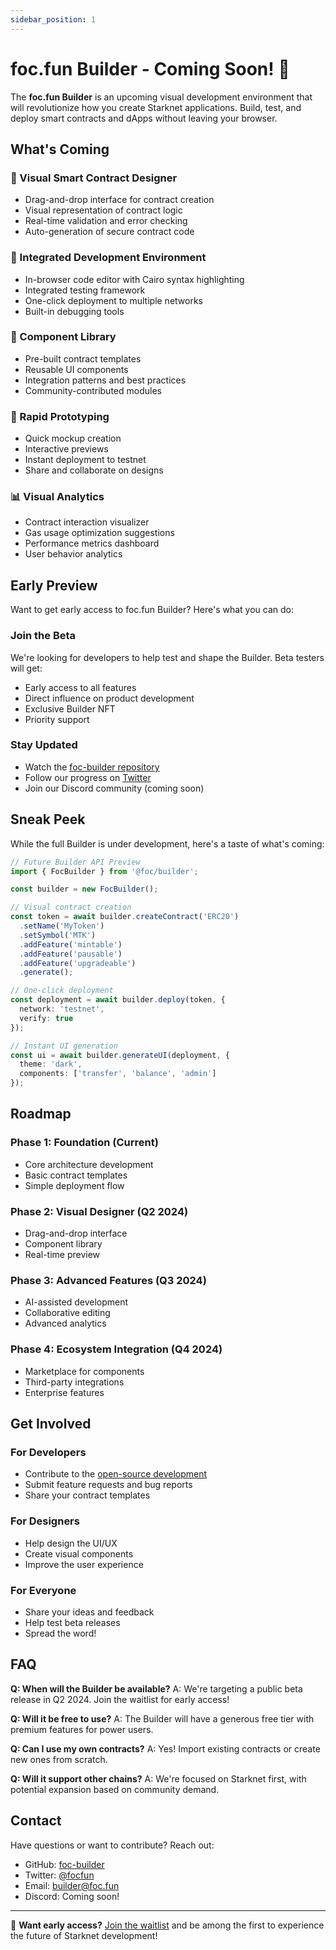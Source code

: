 ```yaml
---
sidebar_position: 1
---
```


# foc.fun Builder - Coming Soon! 🚧

The **foc.fun Builder** is an upcoming visual development environment that will revolutionize how you create Starknet applications. Build, test, and deploy smart contracts and dApps without leaving your browser.

## What's Coming

### 🎨 Visual Smart Contract Designer
- Drag-and-drop interface for contract creation
- Visual representation of contract logic
- Real-time validation and error checking
- Auto-generation of secure contract code

### 🔧 Integrated Development Environment
- In-browser code editor with Cairo syntax highlighting
- Integrated testing framework
- One-click deployment to multiple networks
- Built-in debugging tools

### 🎯 Component Library
- Pre-built contract templates
- Reusable UI components
- Integration patterns and best practices
- Community-contributed modules

### 🚀 Rapid Prototyping
- Quick mockup creation
- Interactive previews
- Instant deployment to testnet
- Share and collaborate on designs

### 📊 Visual Analytics
- Contract interaction visualizer
- Gas usage optimization suggestions
- Performance metrics dashboard
- User behavior analytics

## Early Preview

Want to get early access to foc.fun Builder? Here's what you can do:

### Join the Beta
We're looking for developers to help test and shape the Builder. Beta testers will get:
- Early access to all features
- Direct influence on product development
- Exclusive Builder NFT
- Priority support

### Stay Updated
- Watch the [foc-builder repository](https://github.com/foc-fun/foc-builder)
- Follow our progress on [Twitter](https://x.com/focfun)
- Join our Discord community (coming soon)

## Sneak Peek

While the full Builder is under development, here's a taste of what's coming:

```typescript
// Future Builder API Preview
import { FocBuilder } from '@foc/builder';

const builder = new FocBuilder();

// Visual contract creation
const token = await builder.createContract('ERC20')
  .setName('MyToken')
  .setSymbol('MTK')
  .addFeature('mintable')
  .addFeature('pausable')
  .addFeature('upgradeable')
  .generate();

// One-click deployment
const deployment = await builder.deploy(token, {
  network: 'testnet',
  verify: true
});

// Instant UI generation
const ui = await builder.generateUI(deployment, {
  theme: 'dark',
  components: ['transfer', 'balance', 'admin']
});
```

## Roadmap

### Phase 1: Foundation (Current)
- Core architecture development
- Basic contract templates
- Simple deployment flow

### Phase 2: Visual Designer (Q2 2024)
- Drag-and-drop interface
- Component library
- Real-time preview

### Phase 3: Advanced Features (Q3 2024)
- AI-assisted development
- Collaborative editing
- Advanced analytics

### Phase 4: Ecosystem Integration (Q4 2024)
- Marketplace for components
- Third-party integrations
- Enterprise features

## Get Involved

### For Developers
- Contribute to the [open-source development](https://github.com/foc-fun/foc-builder)
- Submit feature requests and bug reports
- Share your contract templates

### For Designers
- Help design the UI/UX
- Create visual components
- Improve the user experience

### For Everyone
- Share your ideas and feedback
- Help test beta releases
- Spread the word!

## FAQ

**Q: When will the Builder be available?**
A: We're targeting a public beta release in Q2 2024. Join the waitlist for early access!

**Q: Will it be free to use?**
A: The Builder will have a generous free tier with premium features for power users.

**Q: Can I use my own contracts?**
A: Yes! Import existing contracts or create new ones from scratch.

**Q: Will it support other chains?**
A: We're focused on Starknet first, with potential expansion based on community demand.

## Contact

Have questions or want to contribute? Reach out:
- GitHub: [foc-builder](https://github.com/foc-fun/foc-builder)
- Twitter: [@focfun](https://x.com/focfun)
- Email: builder@foc.fun
- Discord: Coming soon!

---

🔔 **Want early access?** [Join the waitlist](#) and be among the first to experience the future of Starknet development!